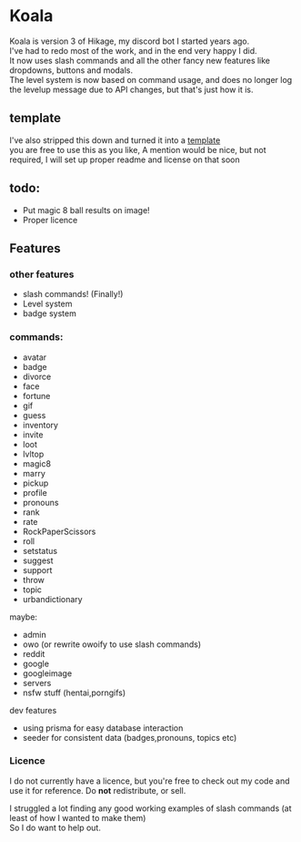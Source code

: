 # Koala

Koala is version 3 of Hikage, my discord bot I started years ago.  
I've had to redo most of the work, and in the end very happy I did.  
It now uses slash commands and all the other fancy new features like dropdowns, buttons and modals.   
The level system is now based on command usage, and does no longer log the levelup message due to API changes, but that's just how it is.

## template
I've also stripped this down and turned it into a [template](https://github.com/GiraffeSummer/ts-discordjs-template)  
you are free to use this as you like, A mention would be nice, but not required, I will set up proper readme and license on that soon


## todo:
- Put magic 8 ball results on image!  
- Proper licence  

## Features

### other features
- slash commands! (Finally!)  
- Level system  
- badge system  

  
### commands:
 - avatar
 - badge
 - divorce
 - face
 - fortune
 - gif
 - guess
 - inventory
 - invite
 - loot
 - lvltop
 - magic8
 - marry
 - pickup
 - profile
 - pronouns
 - rank
 - rate
 - RockPaperScissors
 - roll
 - setstatus
 - suggest
 - support
 - throw
 - topic
 - urbandictionary

maybe:
 - admin
 - owo (or rewrite owoify to use slash commands)
 - reddit
 - google
 - googleimage
 - servers
 - nsfw stuff (hentai,porngifs)

dev features
- using prisma for easy database interaction
- seeder for consistent data (badges,pronouns, topics etc)

### Licence
I do not currently have a licence, but you're free to check out my code and use it for reference.
Do **not** redistribute, or sell.

I struggled a lot finding any good working examples of slash commands (at least of how I wanted to make them)  
So I do want to help out.

